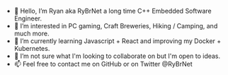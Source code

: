 - 👋 Hello, I’m Ryan aka RyBrNet a long time C++ Embedded Software Engineer.
- 👀 I’m interested in PC gaming, Craft Breweries, Hiking / Camping, and much more.
- 🌱 I’m currently learning Javascript + React and improving my Docker + Kubernetes.
- 💞️ I’m not sure what I'm looking to collaborate on but I'm open to ideas.
- 📫 Feel free to contact me on GitHub or on Twitter @RyBrNet

<!---
RyBrNet/RyBrNet is a ✨ special ✨ repository because its `README.md` (this file) appears on your GitHub profile.
You can click the Preview link to take a look at your changes.
--->
